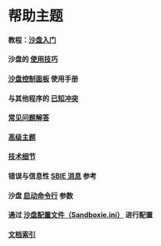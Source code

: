 # 帮助主题

#### 教程：[沙盘入门](GettingStarted.md)

#### 沙盘的 [使用技巧](UsageTips.md) 

#### [沙盘控制面板](SandboxieControl.md) 使用手册

#### 与其他程序的 [已知冲突](KnownConflicts.md)

#### [常见问题解答](FrequentlyAskedQuestions.md)

#### [高级主题](AdvancedTopics.md)

#### [技术细节](TechnicalAspects.md)

#### 错误与信息性 [SBIE 消息](SBIEMessages.md) 参考

#### 沙盘 [启动命令行](StartCommandLine.md) 参数

#### 通过 [沙盘配置文件（Sandboxie.ini）](SandboxieIni.md) 进行配置

#### [文档索引](AllPages.md)
